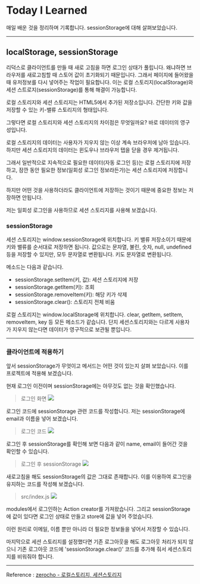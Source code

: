 # Today I Learned

매일 배운 것을 정리하며 기록합니다. sessionStorage에 대해 살펴보았습니다.

---

## localStorage, sessionStorage

리덕스로 클라이언트를 만들 때 새로 고침을 하면 로그인 상태가 풀립니다.
왜냐하면 브라우저를 새로고침할 때 스토어 값이 초기화되기 때문입니다.
그래서 페이지에 들어왔을 때 유저정보를 다시 넣어주는 작업이 필요합니다.
이는 로컬 스토리지(localStorage)와 세션 스트로지(sessionStorage)를 통해 해결이 가능합니다.

로컬 스토리지와 세션 스토리지는 HTML5에서 추가된 저장소입니다.
간단한 키와 값을 저장할 수 있는 키-밸류 스토리지의 형태입니다.

그렇다면 로컬 스토리지와 세션 스토리지의 차이점은 무엇일까요?
바로 데이터의 영구성입니다.

로컬 스토리지의 데이터는 사용자가 지우지 않는 이상 계속 브라우저에 남아 있습니다.
하지만 세션 스토리지의 데이터는 윈도우나 브라우저 탭을 닫을 경우 제거됩니다.

그래서 일반적으로 지속적으로 필요한 데이터(자동 로그인 등)는 로컬 스토리지에 저장하고,
잠깐 동안 필요한 정보(일회성 로그인 정보라든가)는 세션 스토리지에 저장합니다.

하지만 어떤 것을 사용하더라도 클라이언트에 저장하는 것이기 때문에 중요한 정보는 저장하면 안됩니다.

저는 일회성 로그인을 사용하므로 세션 스토리지를 사용해 보겠습니다.

### sessionStorage

세션 스토리지는 window.sessionStorage에 위치합니다.
키 밸류 저장소이기 때문에 키와 밸류를 순서대로 저장하면 됩니다.
값으로는 문자열, 불린, 숫자, null, undefined 등을 저장할 수 있지만, 모두 문자열로 변환됩니다.
키도 문자열로 변환됩니다.

메소드는 다음과 같습니다.

- sessionStorage.setItem(키, 값): 세션 스토리지에 저장
- sessionStorage.getItem(키): 조회
- sessionStorage.removeItem(키): 해당 키가 삭제
- sessionStorage.clear(): 스토리지 전체 비움

로컬 스토리지는 window.localStorage에 위치합니다. clear, getItem, setItem, removeItem, key 등 모든 메소드가 같습니다.
단지 세션스토리지와는 다르게 사용자가 지우지 않는다면 데이터가 영구적으로 보관될 뿐입니다.

---

### 클라이언트에 적용하기

앞서 sessionStorage가 무엇이고 메서드는 어떤 것이 있는지 살펴 보았습니다.
이를 프로젝트에 적용해 보겠습니다.

현재 로그인 이전이며 sessionStorage에는 아무것도 없는 것을 확인했습니다.

> 로그인 화면
> ![](https://images.velog.io/images/qmasem/post/2d6553ee-6994-4010-9dda-812e5f233a00/%E1%84%89%E1%85%B3%E1%84%8F%E1%85%B3%E1%84%85%E1%85%B5%E1%86%AB%E1%84%89%E1%85%A3%E1%86%BA%202021-04-30%20%E1%84%8B%E1%85%A9%E1%84%92%E1%85%AE%205.35.31.png)

로그인 코드에 sessionStorage 관련 코드를 작성합니다.
저는 sessionStorage에 email과 이름을 넣어 보겠습니다.

> 로그인 코드
> ![](https://images.velog.io/images/qmasem/post/998057a8-4d1f-46b1-9348-2b70f47dd7ad/%E1%84%89%E1%85%B3%E1%84%8F%E1%85%B3%E1%84%85%E1%85%B5%E1%86%AB%E1%84%89%E1%85%A3%E1%86%BA%202021-04-30%20%E1%84%8B%E1%85%A9%E1%84%92%E1%85%AE%205.36.28.png)

로그인 후 sessionStorage를 확인해 보면 다음과 같이 name, email이 들어간 것을 확인할 수 있습니다.

> 로그인 후 sessionStorage
> ![](https://images.velog.io/images/qmasem/post/aa5546e9-910b-444d-be51-7eaa3bc5171e/%E1%84%89%E1%85%B3%E1%84%8F%E1%85%B3%E1%84%85%E1%85%B5%E1%86%AB%E1%84%89%E1%85%A3%E1%86%BA%202021-04-30%20%E1%84%8B%E1%85%A9%E1%84%92%E1%85%AE%205.37.38.png)

새로고침을 해도 sessionStorage의 값은 그대로 존재합니다.
이를 이용하여 로그인을 유지하는 코드를 작성해 보겠습니다.

> src/index.js
> ![](https://images.velog.io/images/qmasem/post/77057e67-1adc-4a4f-9ba8-46fe2704ac46/%E1%84%89%E1%85%B3%E1%84%8F%E1%85%B3%E1%84%85%E1%85%B5%E1%86%AB%E1%84%89%E1%85%A3%E1%86%BA%202021-04-30%20%E1%84%8B%E1%85%A9%E1%84%92%E1%85%AE%205.56.06.png)

modules에서 로그인하는 Action creator를 가져왔습니다.
그리고 sessionStorage에 값이 있다면 로그인 상태로 만들고 store에 값을 넣어 주었습니다.

이런 원리로 이메일, 이름 뿐만 아니라 더 필요한 정보들을 넣어서 저장할 수 있습니다.

마지막으로 세션 스토리지를 설정했다면 기존 로그아웃을 해도 로그아웃 처리가 되지 않으니 기존 로그아웃 코드에 'sessionStorage.clear()' 코드를 추가해 줘서 세션스토리지를 비워줘야 합니다.

---

Reference : [zerocho - 로컬스토리지, 세션스토리지](https://www.zerocho.com/category/HTML&DOM/post/5918515b1ed39f00182d3048)
